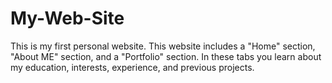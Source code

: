 # My-Web-Site
This is my first personal website. This website includes a "Home" section, "About ME" section, and a "Portfolio" section. In these tabs you learn about my education, interests, experience, and previous projects.
